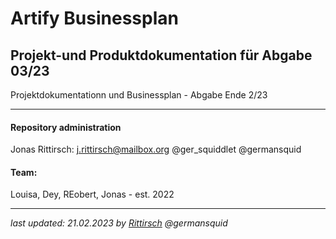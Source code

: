 # Artify Businessplan

## Projekt-und Produktdokumentation für Abgabe 03/23
Projektdokumentationn und Businessplan - Abgabe Ende 2/23

***

#### Repository administration
Jonas Rittirsch: <j.rittirsch@mailbox.org>
@ger_squiddlet @germansquid

#### Team:
Louisa, Dey, REobert, Jonas  - est. 2022


***

*last updated: 21.02.2023 by [Rittirsch](https://github.com/germansquid) @germansquid*
